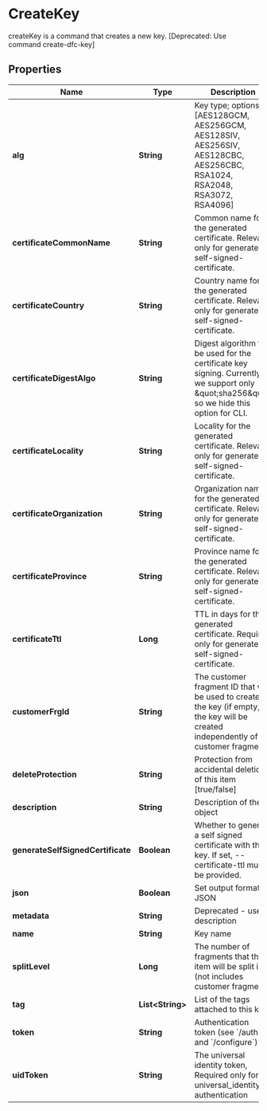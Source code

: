 

# CreateKey

createKey is a command that creates a new key. [Deprecated: Use command create-dfc-key]

## Properties

Name | Type | Description | Notes
------------ | ------------- | ------------- | -------------
**alg** | **String** | Key type; options: [AES128GCM, AES256GCM, AES128SIV, AES256SIV, AES128CBC, AES256CBC, RSA1024, RSA2048, RSA3072, RSA4096] | 
**certificateCommonName** | **String** | Common name for the generated certificate. Relevant only for generate-self-signed-certificate. |  [optional]
**certificateCountry** | **String** | Country name for the generated certificate. Relevant only for generate-self-signed-certificate. |  [optional]
**certificateDigestAlgo** | **String** | Digest algorithm to be used for the certificate key signing. Currently, we support only \&quot;sha256\&quot; so we hide this option for CLI. |  [optional]
**certificateLocality** | **String** | Locality for the generated certificate. Relevant only for generate-self-signed-certificate. |  [optional]
**certificateOrganization** | **String** | Organization name for the generated certificate. Relevant only for generate-self-signed-certificate. |  [optional]
**certificateProvince** | **String** | Province name for the generated certificate. Relevant only for generate-self-signed-certificate. |  [optional]
**certificateTtl** | **Long** | TTL in days for the generated certificate. Required only for generate-self-signed-certificate. |  [optional]
**customerFrgId** | **String** | The customer fragment ID that will be used to create the key (if empty, the key will be created independently of a customer fragment) |  [optional]
**deleteProtection** | **String** | Protection from accidental deletion of this item [true/false] |  [optional]
**description** | **String** | Description of the object |  [optional]
**generateSelfSignedCertificate** | **Boolean** | Whether to generate a self signed certificate with the key. If set, --certificate-ttl must be provided. |  [optional]
**json** | **Boolean** | Set output format to JSON |  [optional]
**metadata** | **String** | Deprecated - use description |  [optional]
**name** | **String** | Key name | 
**splitLevel** | **Long** | The number of fragments that the item will be split into (not includes customer fragment) |  [optional]
**tag** | **List&lt;String&gt;** | List of the tags attached to this key |  [optional]
**token** | **String** | Authentication token (see &#x60;/auth&#x60; and &#x60;/configure&#x60;) |  [optional]
**uidToken** | **String** | The universal identity token, Required only for universal_identity authentication |  [optional]



